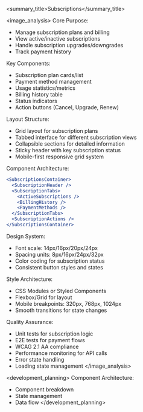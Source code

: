 
<summary_title>Subscriptions</summary_title>

<image_analysis>
Core Purpose:
- Manage subscription plans and billing
- View active/inactive subscriptions
- Handle subscription upgrades/downgrades
- Track payment history

Key Components:
- Subscription plan cards/list
- Payment method management
- Usage statistics/metrics
- Billing history table
- Status indicators
- Action buttons (Cancel, Upgrade, Renew)

Layout Structure:
- Grid layout for subscription plans
- Tabbed interface for different subscription views
- Collapsible sections for detailed information
- Sticky header with key subscription status
- Mobile-first responsive grid system

Component Architecture:
```jsx
<SubscriptionsContainer>
  <SubscriptionHeader />
  <SubscriptionTabs>
    <ActiveSubscriptions />
    <BillingHistory />
    <PaymentMethods />
  </SubscriptionTabs>
  <SubscriptionActions />
</SubscriptionsContainer>
```

Design System:
- Font scale: 14px/16px/20px/24px
- Spacing units: 8px/16px/24px/32px
- Color coding for subscription status
- Consistent button styles and states

Style Architecture:
- CSS Modules or Styled Components
- Flexbox/Grid for layout
- Mobile breakpoints: 320px, 768px, 1024px
- Smooth transitions for state changes

Quality Assurance:
- Unit tests for subscription logic
- E2E tests for payment flows
- WCAG 2.1 AA compliance
- Performance monitoring for API calls
- Error state handling
- Loading state management
</image_analysis>

<development_planning>
Component Architecture:
- Component breakdown
- State management
- Data flow
</development_planning>